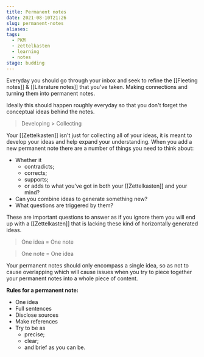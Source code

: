 ```yaml
---
title: Permanent notes
date: 2021-08-10T21:26
slug: permanent-notes
aliases:
tags:
  - PKM
  - zettelkasten
  - learning
  - notes
stage: budding
---
```


Everyday you should go through your inbox and seek to refine the [[Fleeting notes]] & [[Literature notes]] that you've taken. Making connections and turning them into permanent notes.

Ideally this should happen roughly everyday so that you don't forget the conceptual ideas behind the notes.

> Developing > Collecting

Your [[Zettelkasten]] isn't just for collecting all of your ideas, it is meant to develop your ideas and help expand your understanding. When you add a new permanent note there are a number of things you need to think about:

- Whether it
  - contradicts;
  - corrects;
  - supports;
  - or adds to what you've got in both your [[Zettelkasten]] and your mind?
- Can you combine ideas to generate something new?
- What questions are triggered by them?

These are important questions to answer as if you ignore them you will end up with a [[Zettelkasten]] that is lacking these kind of horizontally generated ideas.

> One idea = One note

> One note = One idea

Your permanent notes should only encompass a single idea, so as not to cause overlapping which will cause issues when you try to piece together your permanent notes into a whole piece of content.

**Rules for a permanent note:**

- One idea
- Full sentences
- Disclose sources
- Make references
- Try to be as
  - precise;
  - clear;
  - and brief as you can be.
